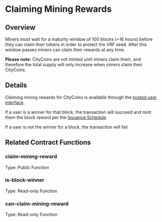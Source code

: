 # Claiming Mining Rewards

## Overview

Miners must wait for a maturity window of 100 blocks \(~16 hours\) before they can claim their tokens in order to protect the VRF seed. After this window passes miners can claim their rewards at any time.  
  
‍**Please note:** CityCoins are not minted until miners claim them, and therefore the total supply will only increase when miners claim their CityCoins.

## Details

Claiming mining rewards for CityCoins is available through the [hosted user interface](https://minemiamicoin.com).

If a user is a winner for that block, the transaction will succeed and mint them the block reward per the [Issuance Schedule](issuance-schedule.md).

If a user is not the winner for a block, the transaction will fail.

## Related Contract Functions

### claim-mining-reward

Type: Public Function

### is-block-winner

Type: Read-only Function

### can-claim-mining-reward

Type: Read-only Function



